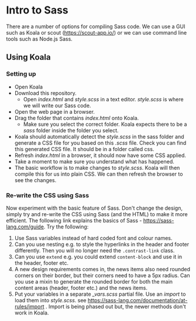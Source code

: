 # Intro to Sass
There are a number of options for compiling Sass code. We can use a GUI such as Koala or scout (https://scout-app.io/) or we can use command line tools such as Node.js Sass.

## Using Koala
### Setting up
* Open Koala
* Download this repository.
  * Open *index.html* and *style.scss* in a text editor. *style.scss* is where we will write our Sass code.
* Open the web page in a browser.
* Drag the folder that contains *index.html* onto Koala.
  * Make sure you select the correct folder. Koala expects there to be a *sass* folder inside the folder you select.
* Koala should automatically detect the *style.scss* in the sass folder and generate a CSS file for you based on this *.scss* file. Check you can find this generated CSS file. It should be in a folder called css.
* Refresh *index.html* in a browser, it should now have some CSS applied.
* Take a moment to make sure you understand what has happened.
* The basic workflow is to make changes to *style.scss*. Koala will then compile this for us into plain CSS. We can then refresh the browser to see the changes.

### Re-write the CSS using Sass
Now experiment with the basic feature of Sass. Don't change the design, simply try and re-write the CSS using Sass (and the HTML) to make it more efficient.  The following link explains the basics of Sass - https://sass-lang.com/guide. Try the following:
1. Use Sass variables instead of hard coded font and colour names.
2. Can you use nesting e.g. to style the hyperlinks in the header and footer differently. Then you will no longer need the ```.contrast-link``` class.
3. Can you use ```extend``` e.g. you could extend ```content-block``` and use it in the header, footer etc. 
4. A new design requirements comes in, the news items also need rounded corners on their border, but their corners need to have a 5px radius. Can you use a mixin to generate the rounded border for both the main content areas (header, footer etc.) and the news items. 
5. Put your variables in a separate *_vars.scss* partial file. Use an *import* to load them into *style.scss*. see https://sass-lang.com/documentation/at-rules/import . Import is being phased out but, the newer methods don't work in Koala.

